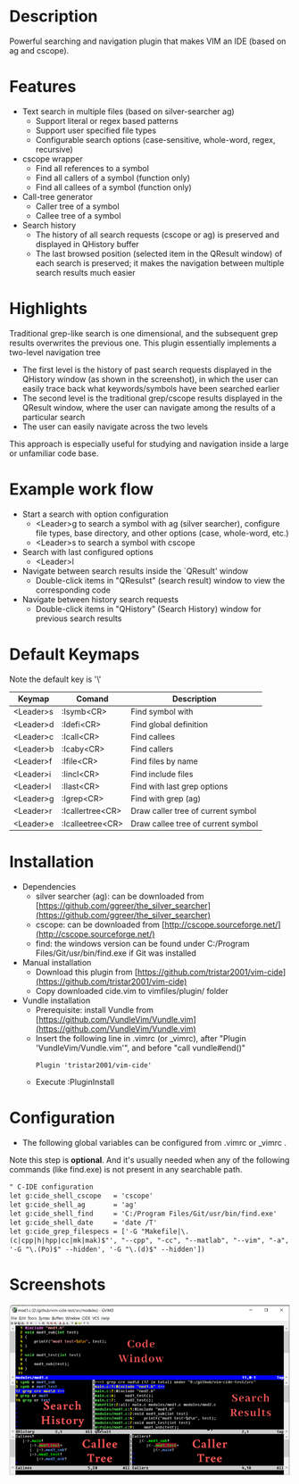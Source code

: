 # Description
Powerful searching and navigation plugin that makes VIM an IDE (based on ag and cscope).

# Features
* Text search in multiple files (based on silver-searcher ag)
  * Support literal or regex based patterns
  * Support user specified file types
  * Configurable search options (case-sensitive, whole-word, regex, recursive)
* cscope wrapper
  * Find all references to a symbol
  * Find all callers of a symbol (function only)
  * Find all callees of a symbol (function only)
* Call-tree generator
  * Caller tree of a symbol
  * Callee tree of a symbol
* Search history
  * The history of all search requests (cscope or ag) is preserved and displayed in QHistory buffer
  * The last browsed position (selected item in the QResult window) of each search is preserved; it makes the navigation between multiple search results much easier
  
# Highlights
Traditional grep-like search is one dimensional, and the subsequent grep results overwrites the previous one. This plugin essentially implements a two-level navigation tree
* The first level is the history of past search requests displayed in the QHistory window (as shown in the screenshot), in which the user can easily trace back what keywords/symbols have been searched earlier
* The second level is the traditional grep/cscope results displayed in the QResult window, where the user can navigate among the results of a particular search
* The user can easily navigate across the two levels

This approach is especially useful for studying and navigation inside a large or unfamiliar code base.

# Example work flow
* Start a search with option configuration
  * \<Leader\>g to search a symbol with ag (silver searcher), configure file types, base directory, and other options (case, whole-word, etc.)
  * \<Leader\>s to search a symbol with cscope
* Search with last configured options
  * \<Leader\>l
* Navigate between search results inside the `QResult' window
  * Double-click items in "QResulst" (search result) window to view the corresponding code
* Navigate between history search requests
  * Double-click items in "QHistory" (Search History) window for previous search results

# Default Keymaps
Note the default <Leader> key is '\\'

| Keymap      |  Comand            |  Description
|-------------|--------------------|------------------------------------|
| \<Leader\>s |  :Isymb\<CR\>        | Find symbol with                   |
| \<Leader\>d |  :Idefi\<CR\>        | Find global definition             |
| \<Leader\>c |  :Icall\<CR\>        | Find callees                       |
| \<Leader\>b |  :Icaby\<CR\>        | Find callers                       |
| \<Leader\>f |  :Ifile\<CR\>        | Find files by name                 |
| \<Leader\>i |  :Iincl\<CR\>        | Find include files                 |
| \<Leader\>l |  :Ilast\<CR\>        | Find with last grep options        |
| \<Leader\>g |  :Igrep\<CR\>        | Find with grep (ag)                |
| \<Leader\>r |  :Icallertree\<CR\>  | Draw caller tree of current symbol |
| \<Leader\>e |  :Icalleetree\<CR\>  | Draw callee tree of current symbol |

# Installation
* Dependencies
  * silver searcher (ag): can be downloaded from [https://github.com/ggreer/the_silver_searcher](https://github.com/ggreer/the_silver_searcher)
  * cscope: can be downloaded from [http://cscope.sourceforge.net/](http://cscope.sourceforge.net/)
  * find: the windows version can be found under C:/Program Files/Git/usr/bin/find.exe if Git was installed
* Manual installation
  * Download this plugin from [https://github.com/tristar2001/vim-cide](https://github.com/tristar2001/vim-cide)
  * Copy downloaded cide.vim to vimfiles/plugin/ folder
* Vundle installation
  * Prerequisite: install Vundle from [https://github.com/VundleVim/Vundle.vim](https://github.com/VundleVim/Vundle.vim)
  * Insert the following line in .vimrc (or \_vimrc), after "Plugin 'VundleVim/Vundle.vim'", and before "call vundle#end()"
    ```vim
    Plugin 'tristar2001/vim-cide'
    ```
  * Execute :PluginInstall

# Configuration
* The following global variables can be configured from .vimrc or \_vimrc .

Note this step is **optional**. And it's usually needed when any of the following commands (like find.exe) is not present in any searchable path.

```vim
" C-IDE configuration
let g:cide_shell_cscope   = 'cscope'
let g:cide_shell_ag       = 'ag'
let g:cide_shell_find     = 'C:/Program Files/Git/usr/bin/find.exe'
let g:cide_shell_date     = 'date /T'
let g:cide_grep_filespecs = ['-G "Makefile|\.(c|cpp|h|hpp|cc|mk|mak)$"', "--cpp", "-cc", "--matlab", "--vim", "-a", '-G "\.(Po)$" --hidden', '-G "\.(d)$" --hidden'])
```
# Screenshots
![main](https://github.com/tristar2001/images/blob/master/vim-cide/main.png)

